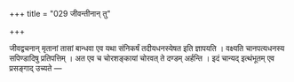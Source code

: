 +++
title = "029 जीवन्तीनान् तु"

+++

जीवद्वचनान् मृतानां तासां बान्धवा एव यथा संनिकर्षं तदीयधनस्येषत इति ज्ञापयति । वक्ष्यति चानपत्यधनस्य सपिण्डादिषु प्रतिपत्तिम् । अत एव च चोरशङ्कायां चोरवत् ते दण्डम् अर्हन्ति । इदं चान्यद् इत्थंभूतम् एव प्रसङ्गाद् उच्यते —